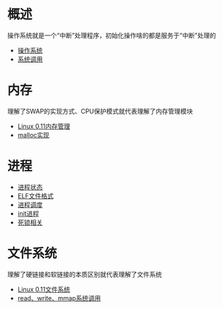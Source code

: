 # 概述
操作系统就是一个“中断”处理程序，初始化操作啥的都是服务于“中断”处理的
- [操作系统](summary/1.html)
- [系统调用](summary/2.html)

# 内存
理解了SWAP的实现方式、CPU保护模式就代表理解了内存管理模块
- [Linux 0.11内存管理](memory/1.html)
- [malloc实现](memory/2.html)

# 进程
- [进程状态](process/1.html)
- [ELF文件格式](process/2.html)
- [进程调度](process/3.html)
- [init进程](process/4.html)
- [死锁相关](process/5.html)

# 文件系统
理解了硬链接和软链接的本质区别就代表理解了文件系统
- [Linux 0.11文件系统](fs/1.html)
- [read、write、mmap系统调用](fs/2.html)
